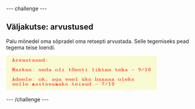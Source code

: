 --- challenge ---

## Väljakutse: arvustused

Palu mõnedel oma sõpradel oma retsepti arvustada. Selle tegemiseks pead tegema teise loendi.

![kuvatõmmis](images/recipe-reviews.png)

--- /challenge ---